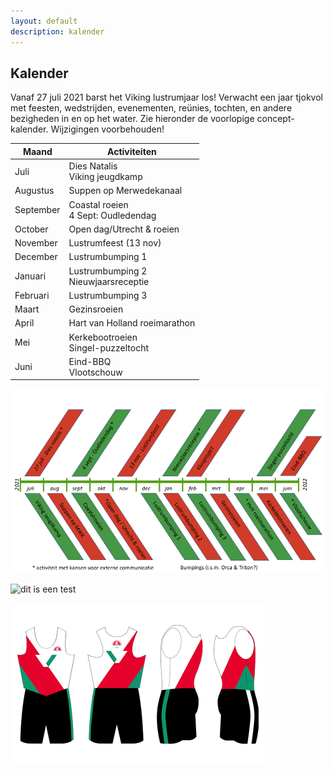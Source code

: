 ```yaml
---
layout: default
description: kalender
---
```


## Kalender

Vanaf 27 juli 2021 barst het Viking lustrumjaar los! Verwacht een jaar tjokvol met feesten, wedstrijden, evenementen, reünies, tochten, en andere bezigheden in en op het water. Zie hieronder de voorlopige concept-kalender. Wijzigingen voorbehouden!

| Maand | Activiteiten |
| --------------- | --------------- | 
| Juli | Dies Natalis <br /> Viking jeugdkamp |
| Augustus | Suppen op Merwedekanaal | 
| September | Coastal roeien <br /> 4 Sept: Oudledendag |
| October | Open dag/Utrecht & roeien | 
| November | Lustrumfeest (13 nov) | 
| December | Lustrumbumping 1 | 
| Januari | Lustrumbumping 2 <br /> Nieuwjaarsreceptie |
| Februari | Lustrumbumping 3 |
| Maart | Gezinsroeien | 
| April | Hart van Holland roeimarathon | 
| Mei | Kerkebootroeien <br /> Singel-puzzeltocht |
| Juni | Eind-BBQ <br /> Vlootschouw | 

![plaatje kalender](concept-kalender-2.png)

![dit is een test](https://vikinglustrum.nl/kalender/concept-kalender.png)

![plaatje roeipak](pak-viking-website-lustrum.png)




